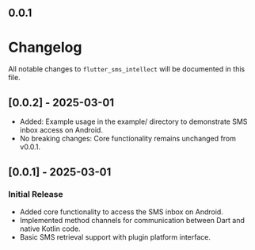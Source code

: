 ## 0.0.1

# Changelog

All notable changes to `flutter_sms_intellect` will be documented in this file.

## [0.0.2] - 2025-03-01
- Added: Example usage in the example/ directory to demonstrate SMS inbox access on Android.
- No breaking changes: Core functionality remains unchanged from v0.0.1.

## [0.0.1] - 2025-03-01

### Initial Release

- Added core functionality to access the SMS inbox on Android.
- Implemented method channels for communication between Dart and native Kotlin code.
- Basic SMS retrieval support with plugin platform interface.
